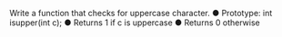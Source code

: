 Write a function that checks for uppercase character.
●	Prototype: int isupper(int c);
●	Returns 1 if c is uppercase
●	Returns 0 otherwise

